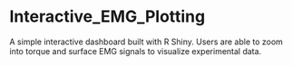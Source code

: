 # Interactive_EMG_Plotting
A simple interactive dashboard built with R Shiny. Users are able to zoom into torque and surface EMG signals to visualize experimental data.
